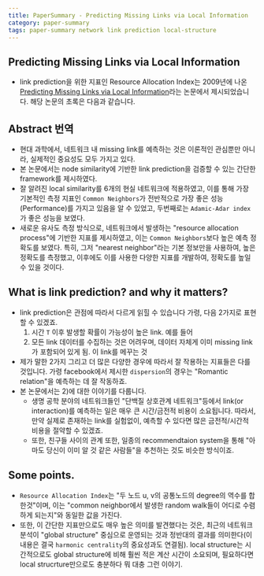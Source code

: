 ```yaml
---
title: PaperSummary - Predicting Missing Links via Local Information
category: paper-summary
tags: paper-summary network link prediction local-structure
---
```


## Predicting Missing Links via Local Information 

- link prediction을 위한 지표인 Resource Allocation Index는 2009년에 나온 [Predicting Missing Links via Local Information](https://arxiv.org/pdf/0901.0553.pdf)라는 논문에서 제시되었습니다. 
해당 논문의 초록은 다음과 같습니다. 

## Abstract 번역

- 현대 과학에서, 네트워크 내 missing link를 예측하는 것은 이론적인 관심뿐만 아니라, 실제적인 중요성도 모두 가지고 있다.
- 본 논문에서는 node similarity에 기반한 link prediction을 검증할 수 있는 간단한 framework를 제시하였다. 
- 잘 알려진 local similarity를 6개의 현실 네트워크에 적용하였고, 이를 통해 가장 기본적인 측정 지표인 `Common Neighbors`가 전반적으로 가장 좋은 성능(Performance)를 가지고 있음을 알 수 있었고, 두번째로는 `Adamic-Adar index`가 좋은 성능을 보였다. 
- 새로운 유사도 측정 방식으로, 네트워크에서 발생하는 "resource allocation process"에 기반한 지표를 제시하였고, 이는 `Common Neighbors`보다 높은 예측 정확도를 보였다. 특히, 그저 "nearest neighbor"라는 기본 정보만을 사용하여, 높은 정확도를 측정했고, 이후에도 이를 사용한 다양한 지표를 개발하여, 정확도를 높일 수 있을 것이다.

## What is link prediction? and why it matters? 

- link prediction은 관점에 따라서 다르게 읽힐 수 있습니다 가령, 다음 2가지로 표현할 수 있겠죠.
    1) 시간 `T` 이후 발생할 확률이 가능성이 높은 link. 예를 들어 
    2) 모든 link 데이터를 수집하는 것은 어려우며, 데이터 자체게 이미 missing link가 포함되어 있게 됨. 이 link를 메꾸는 것 
- 제가 말한 2가지 그리고 더 많은 다양한 경우에 따라서 잘 작용하는 지표들은 다를 것입니다. 가령 facebook에서 제시한 `dispersion`의 경우는 "Romantic relation"을 예측하는 데 잘 작동하죠. 
- 본 논문에서는 2)에 대한 이야기를 다룹니다. 
    - 생명 공학 분야의 네트워크들인 "단백질 상호관계 네트워크"등에서 link(or interaction)를 예측하는 일은 매우 큰 시간/금전적 비용이 소요됩니다. 따라서, 만약 실제로 존재하는 link를 실험없이, 예측할 수 있다면 많은 금전적/시간적 비용을 절약할 수 있겠죠. 
    - 또한, 친구들 사이의 관계 또한, 일종의 recommendtaion system을 통해 "아마도 당신이 이미 알 것 같은 사람들"을 추천하는 것도 비슷한 방식이죠.


## Some points.

- `Resource Allocation Index`는 "두 노드 u, v의 공통노드의 degree의 역수를 합한것"이며, 이는 "common neighbor에서 발생한 random walk들이 어디로 수렴하게 되는지"와 동일한 값을 가진다.
- 또한, 이 간단한 지표만으로도 매우 높은 의미를 발견했다는 것은, 최근의 네트워크 분석이 "global structure" 중심으로 운영되는 것과 정반대의 결과를 의미한다(이 내용은 결국 `harmonic centrality`의 중요성과도 연결됨). local structure는 시간적으로도 global structure에 비해 훨씬 적은 계산 시간이 소요되며, 필요하다면 local strucrture만으로도 충분하다 뭐 대충 그런 이야기.